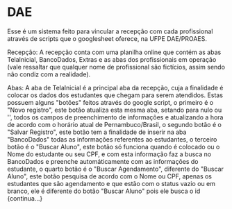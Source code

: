# DAE

Esse é um sistema feito para vincular a recepção com cada profissional através de scripts que o googlesheet oferece, na UFPE DAE/PROAES.

Recepção:
A recepção conta com uma planilha online que contém as abas TelaInicial, BancoDados, Extras e as abas dos profissionais em operação (vale ressaltar que qualquer nome de profissional são fictícios, assim sendo não condiz com a realidade).
  
Abas:
A aba de TelaInicial é a principal aba da recepção, cuja a finalidade é colocar os dados dos estudantes que chegam para serem atendidos. Estas possuem alguns "botões" feitos através do google script, o primeiro é o "Novo registro", este botão atualiza esta mesma aba, setando para nulo ou '', todos os campos de preenchimento de informações e atualizando a hora de acordo com o horário atual de Pernambuco/Brasil, o segundo botão é o "Salvar Registro", este botão tem a finalidade de inserir na aba "BancoDados" todas as informações referentes ao estudantes, o terceiro botão é o "Buscar Aluno", este botão só funciona quando é colocado ou o Nome do estudante ou seu CPF, e com esta informação faz a busca no BancoDados e preenche automáticamente com as informações do estudante, o quarto botão é o "Buscar Agendamento", diferente do "Buscar Aluno", este botão pesquisa de acordo com o Nome ou CPF, apenas os estudantes que são agendamento e que estão com o status vazio ou em branco, ele é diferente do botão "Buscar Aluno" pois ele busca o id {continua...}
